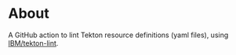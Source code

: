 # About

A GitHub action to lint Tekton resource definitions (yaml files), using [IBM/tekton-lint][].

[IBM/tekton-lint]: https://github.com/IBM/tekton-lint
